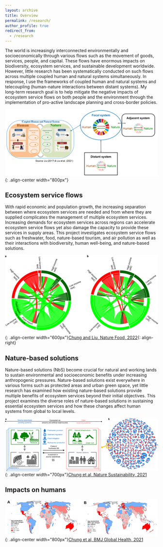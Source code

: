 ```yaml
---
layout: archive
title: Overview
permalink: /research/
author_profile: true
redirect_from:
  - /research
---
```



The world is increasingly interconnected environmentally and socioeconomically through various flows such as the movement of goods, services, people, and capital. These flows have enormous impacts on biodiversity, ecosystem services, and sustainable development worldwide. However, little research has been systematically conducted on such flows across multiple coupled human and natural systems simultaneously. In response, I use the frameworks of coupled human and natural systems and telecoupling (human-nature interactions between distant systems). My long-term research goal is to help mitigate the negative impacts of ecosystem service flows on both people and the environment through the implementation of pro-active landscape planning and cross-border policies.

![CHANSframework](../images/CHANS_Telecoupling_framework.png){: .align-center width="800px"}

## Ecosystem service flows

With rapid economic and population growth, the increasing separation between where ecosystem services are needed and from where they are supplied complicates the management of multiple ecosystem services. Increasing demands for ecosystem services across regions can accelerate ecosystem service flows yet also damage the capacity to provide these services in supply areas. This project investigates ecosystem service flows such as freshwater, food, nature-based tourism, and air pollution as well as their interactions with biodiversity, human well-being, and nature-based solutions.

![FoodFlow](../images/Chung_Liu_2022_NF_flow_map.png){: .align-center width="600px"}[Chung and Liu, Nature Food, 2022](https://www.nature.com/articles/s43016-022-00499-7){: align-right}


## Nature-based solutions

Nature-based solutions (NbS) become crucial for natural and working lands to sustain environmental and socioeconomic benefits under increasing anthropogenic pressures. Nature-based solutions exist everywhere in various forms such as protected areas and urban green space, yet little research has examined how existing nature-based solutions provide multiple benefits of ecosystem services beyond their initial objectives. This project examines the diverse roles of nature-based solutions in sustaining essential ecosystem services and how these changes affect human systems from global to local levels.

![NbSnetwork](../images/Chung_et_al_2021_NS_network.png){: .align-center width="700px"}[Chung et al, Nature Sustainability, 2021](https://www.nature.com/articles/s41893-021-00786-4)

## Impacts on humans




![TradeHealth](../images/Chung_et_al_2021_bmjgh_health.png){: .align-center width="800px"}[Chung et al, BMJ Global Health, 2021](https://gh.bmj.com/content/6/11/e006394.abstract)
